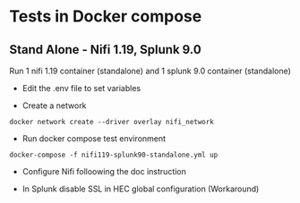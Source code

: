 # Tests in Docker compose

## Stand Alone - Nifi 1.19, Splunk 9.0

Run 1 nifi 1.19 container (standalone) and 1 splunk 9.0 container (standalone)

* Edit the .env file to set variables

* Create a network
```
docker network create --driver overlay nifi_network
```

* Run docker compose test environment
```
docker-compose -f nifi119-splunk90-standalone.yml up
```

* Configure Nifi folloowing the doc instruction

* In Splunk disable SSL in HEC global configuration (Workaround)
